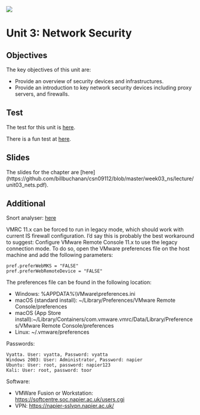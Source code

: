 <img src="https://github.com/billbuchanan/csn09112/blob/master/zadditional/top_csn09112.png"/>

# Unit 3: Network Security
## Objectives
The key objectives of this unit are:</p>

* Provide an overview of security devices and infrastructures.
* Provide an introduction to key network security devices including proxy servers, and firewalls.

## Test
The test for this unit is [here](https://asecuritysite.com/tests/tests?sortBy=sfc06).

There is a fun test at [here](https://asecuritysite.com/tests/fun?sortBy=sfc06).

## Slides
<p>The slides for the chapter are [here](https://github.com/billbuchanan/csn09112/blob/master/week03_ns/lecture/unit03_nets.pdf).

## Additional
Snort analyser: <a href="https://asecuritysite.com/forensics/snort2">here</a>

VMRC 11.x can be forced to run in legacy mode, which should work with current IS firewall configuration. I’d say this is probably the best workaround to suggest:
Configure VMware Remote Console 11.x to use the legacy connection mode. To do so, open the VMware preferences file on the host machine and add the following parameters:

```
pref.preferWebMKS = "FALSE"
pref.preferWebRemoteDevice = "FALSE"
```

The preferences file can be found in the following location:

* Windows: %APPDATA%\VMware\preferences.ini
* macOS (standard install): ~/Library/Preferences/VMware Remote Console/preferences
* macOS (App Store install):~/Library/Containers/com.vmware.vmrc/Data/Library/Preferences/VMware Remote Console/preferences
* Linux: ~/.vmware/preferences

Passwords:

```
Vyatta. User: vyatta, Password: vyatta
Windows 2003: User: Administrator, Password: napier
Ubuntu: User: root, password: napier123
Kali: User: root, password: toor
```

Software:

* VMWare Fusion or Workstation: https://softcentre.soc.napier.ac.uk/users.cgi
* VPN: https://napier-sslvpn.napier.ac.uk/




